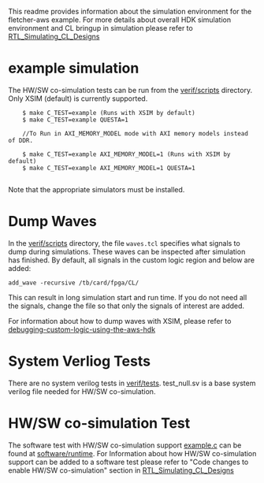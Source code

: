 This readme provides information about the simulation environment for the fletcher-aws example. For more details about overall HDK simulation environment and CL bringup in simulation please refer to [RTL_Simulating_CL_Designs](../../../../docs/RTL_Simulating_CL_Designs.md)

# example simulation

The HW/SW co-simulation tests can be run from the [verif/scripts](scripts) directory.
Only XSIM (default) is currently supported.

```
    $ make C_TEST=example (Runs with XSIM by default)
    $ make C_TEST=example QUESTA=1
    
    //To Run in AXI_MEMORY_MODEL mode with AXI memory models instead of DDR.
    
    $ make C_TEST=example AXI_MEMORY_MODEL=1 (Runs with XSIM by default)
    $ make C_TEST=example AXI_MEMORY_MODEL=1 QUESTA=1
    
```

Note that the appropriate simulators must be installed.

# Dump Waves 

In the [verif/scripts](scripts) directory, the file `waves.tcl` specifies what signals to dump during simulations.
These waves can be inspected after simulation has finished.
By default, all signals in the custom logic region and below are added:
```
add_wave -recursive /tb/card/fpga/CL/
```
This can result in long simulation start and run time. If you do not need all the signals, change the file
so that only the signals of interest are added.

For information about how to dump waves with XSIM, please refer to [debugging-custom-logic-using-the-aws-hdk](../../../../docs/RTL_Simulating_CL_Designs.md#debugging-custom-logic-using-the-aws-hdk)

# System Verliog Tests

There are no system verilog tests in [verif/tests](tests).
test_null.sv is a base system verilog file needed for HW/SW co-simulation.

# HW/SW co-simulation Test

The software test with HW/SW co-simulation support [example.c](../software/runtime/example.c) can be found at [software/runtime](../software/runtime). For Information about how HW/SW co-simulation support can be added to a software test please refer to "Code changes to enable HW/SW co-simulation" section in [RTL_Simulating_CL_Designs](../../../../docs/RTL_Simulating_CL_Designs.md)

